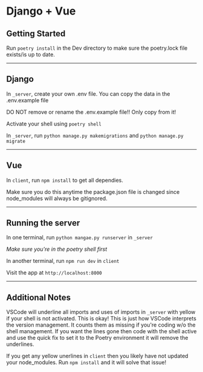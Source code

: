 # Django + Vue

## Getting Started

Run `poetry install` in the Dev directory to make sure the poetry.lock file exists/is up to date.

------
## Django

In `_server`, create your own .env file. You can copy the data in the .env.example file 

DO NOT remove or rename the .env.example file!! Only copy from it!

Activate your shell using `poetry shell`

In `_server`, run `python manage.py makemigrations` and `python manage.py migrate`

------
## Vue
In `client`, run `npm install` to get all dependies. 

Make sure you do this anytime the package.json file is changed since node_modules will always be gitignored.

------
## Running the server

In one terminal, run `python mangae.py runserver` in `_server`
    
*Make sure you're in the poetry shell first*

In another terminal, run `npm run dev` in `client`

Visit the app at `http://localhost:8000`

------
## Additional Notes

VSCode will underline all imports and uses of imports in `_server` with yellow if your shell is not activated. This is okay! This is just how VSCode interprets the version management. It counts them as missing if you're coding w/o the shell management. If you want the lines gone then code with the shell active and use the quick fix to set it to the Poetry environment it will remove the underlines.

If you get any yellow unerlines in `client` then you likely have not updated your node_modules. Run `npm install` and it will solve that issue!